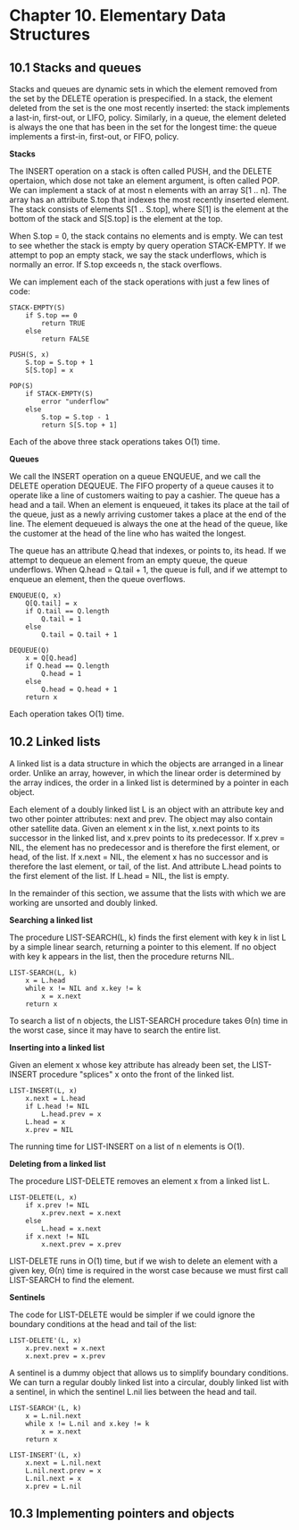 # Chapter 10. Elementary Data Structures

## 10.1 Stacks and queues

Stacks and queues are dynamic sets in which the element removed from the set by the DELETE operation is prespecified. In a stack, the element deleted from the set is the one most recently inserted: the stack implements a last-in, first-out, or LIFO, policy. Similarly, in a queue, the element deleted is always the one that has been in the set for the longest time: the queue implements a first-in, first-out, or FIFO, policy.

**Stacks**

The INSERT operation on a stack is often called PUSH, and the DELETE opertaion, which dose not take an element argument, is often called POP. We can implement a stack of at most n elements with an array S[1 .. n]. The array has an attribute S.top that indexes the most recently inserted element. The stack consists of elements S[1 .. S.top], where S[1] is the element at the bottom of the stack and S[S.top] is the element at the top.

When S.top = 0, the stack contains no elements and is empty. We can test to see whether the stack is empty by query operation STACK-EMPTY. If we attempt to pop an empty stack, we say the stack underflows, which is normally an error. If S.top exceeds n, the stack overflows.

We can implement each of the stack operations with just a few lines of code:

```
STACK-EMPTY(S)
	if S.top == 0
		return TRUE
	else
		return FALSE

PUSH(S, x)
	S.top = S.top + 1
	S[S.top] = x

POP(S)
	if STACK-EMPTY(S)
		error "underflow"
	else
		S.top = S.top - 1
		return S[S.top + 1]
```

Each of the above three stack operations takes O(1) time.

**Queues**

We call the INSERT operation on a queue ENQUEUE, and we call the DELETE operation DEQUEUE. The FIFO property of a queue causes it to operate like a line of customers waiting to pay a cashier. The queue has a head and a tail. When an element is enqueued, it takes its place at the tail of the queue, just as a newly arriving customer takes a place at the end of the line. The element dequeued is always the one at the head of the queue, like the customer at the head of the line who has waited the longest.

The queue has an attribute Q.head that indexes, or points to, its head. If we attempt to dequeue an element from an empty queue, the queue underflows. When Q.head = Q.tail + 1, the queue is full, and if we attempt to enqueue an element, then the queue overflows.

```
ENQUEUE(Q, x)
	Q[Q.tail] = x
	if Q.tail == Q.length
		Q.tail = 1
	else
		Q.tail = Q.tail + 1

DEQUEUE(Q)
	x = Q[Q.head]
	if Q.head == Q.length
		Q.head = 1
	else
		Q.head = Q.head + 1
	return x
```

Each operation takes O(1) time.

## 10.2 Linked lists

A linked list is a data structure in which the objects are arranged in a linear order. Unlike an array, however, in which the linear order is determined by the array indices, the order in a linked list is determined by a pointer in each object.

Each element of a doubly linked list L is an object with an attribute key and two other pointer attributes: next and prev. The object may also contain other satellite data. Given an element x in the list, x.next points to its successor in the linked list, and x.prev points to its predecessor. If x.prev = NIL, the element has no predecessor and is therefore the first element, or head, of the list. If x.next = NIL, the element x has no successor and is therefore the last element, or tail, of the list. And attribute L.head points to the first element of the list. If L.head = NIL, the list is empty.

In the remainder of this section, we assume that the lists with which we are working are unsorted and doubly linked.

**Searching a linked list**

The procedure LIST-SEARCH(L, k) finds the first element with key k in list L by a simple linear search, returning a pointer to this element. If no object with key k appears in the list, then the procedure returns NIL.

```
LIST-SEARCH(L, k)
	x = L.head
	while x != NIL and x.key != k
		x = x.next
	return x
```

To search a list of n objects, the LIST-SEARCH procedure takes &Theta;(n) time in the worst case, since it may have to search the entire list.

**Inserting into a linked list**

Given an element x whose key attribute has already been set, the LIST-INSERT procedure "splices" x onto the front of the linked list.

```
LIST-INSERT(L, x)
	x.next = L.head
	if L.head != NIL
		L.head.prev = x
	L.head = x
	x.prev = NIL
```

The running time for LIST-INSERT on a list of n elements is O(1).

**Deleting from a linked list**

The procedure LIST-DELETE removes an element x from a linked list L.

```
LIST-DELETE(L, x)
	if x.prev != NIL
		x.prev.next = x.next
	else 
		L.head = x.next
	if x.next != NIL
		x.next.prev = x.prev
```

LIST-DELETE runs in O(1) time, but if we wish to delete an element with a given key, &Theta;(n) time is required in the worst case because we must first call LIST-SEARCH to find the element.

**Sentinels**

The code for LIST-DELETE would be simpler if we could ignore the boundary conditions at the head and tail of the list:

```
LIST-DELETE'(L, x)
	x.prev.next = x.next
	x.next.prev = x.prev
```

A sentinel is a dummy object that allows us to simplify boundary conditions. We can turn a regular doubly linked list into a circular, doubly linked list with a sentinel, in which the sentinel L.nil lies between the head and tail.

```
LIST-SEARCH'(L, k)
	x = L.nil.next
	while x != L.nil and x.key != k
		x = x.next
	return x

LIST-INSERT'(L, x)
	x.next = L.nil.next
	L.nil.next.prev = x
	L.nil.next = x
	x.prev = L.nil
```

## 10.3 Implementing pointers and objects
